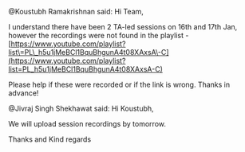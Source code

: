 @Koustubh Ramakrishnan said: Hi Team,


I understand there have been 2 TA\-led sessions on 16th and 17th Jan, however the recordings were not found in the playlist \- [https://www.youtube.com/playlist?list\=PL\_h5u1jMeBCl1BquBhgunA4t08XAxsA\-C](https://www.youtube.com/playlist?list=PL_h5u1jMeBCl1BquBhgunA4t08XAxsA-C)


Please help if these were recorded or if the link is wrong. Thanks in advance!


@Jivraj Singh Shekhawat said: Hi Koustubh,


We will upload session recordings by tomorrow.


Thanks and Kind regards

